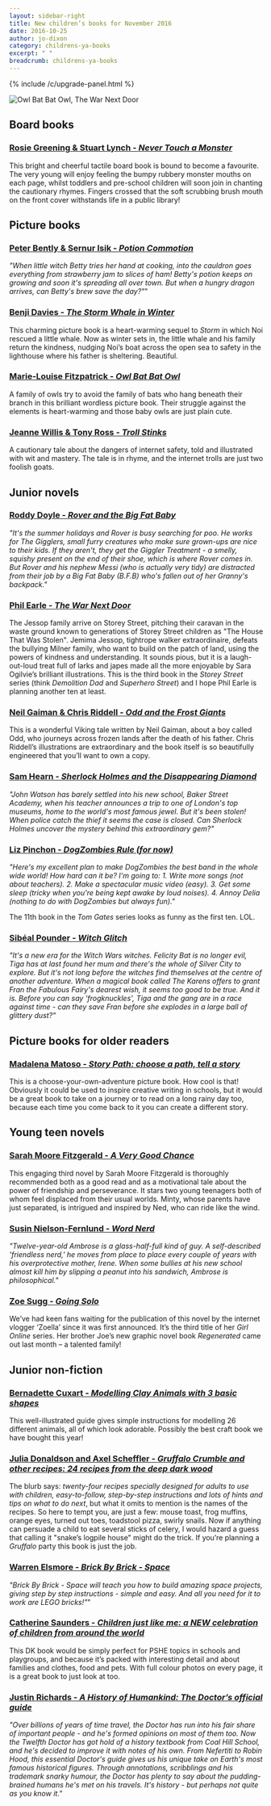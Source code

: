 ```yaml
---
layout: sidebar-right
title: New children’s books for November 2016
date: 2016-10-25
author: jo-dixon
category: childrens-ya-books
excerpt: " "
breadcrumb: childrens-ya-books
---
```


{% include /c/upgrade-panel.html %}


![Owl Bat Bat Owl, The War Next Door](/images/featured/featured-nov-childrens-ya.jpg)

## Board books

<h3><a href="https://suffolk.spydus.co.uk/cgi-bin/spydus.exe/ENQ/OPAC/BIBENQ/6685129?QRY=CTIBIB%3C%20IRN(1626240)&QRYTEXT=Never%20Touch%20a%20Monster">Rosie Greening &amp; Stuart Lynch - <cite>Never Touch a Monster</cite></a></h3>

This bright and cheerful tactile board book is bound to become a favourite. The very young will enjoy feeling the bumpy rubbery monster mouths on each page, whilst toddlers and pre-school children will soon join in chanting the cautionary rhymes.  Fingers crossed that the soft scrubbing brush mouth on the front cover withstands life in a public library!

## Picture books

<h3><a href="https://suffolk.spydus.co.uk/cgi-bin/spydus.exe/FULL/OPAC/BIBENQ/6690716/65758600,3">Peter Bently &amp; Sernur Isik - <cite>Potion Commotion</cite></a></h3>

*"When little witch Betty tries her hand at cooking, into the cauldron goes everything from strawberry jam to slices of ham! Betty's potion keeps on growing and soon it's spreading all over town. But when a hungry dragon arrives, can Betty's brew save the day?"*"

<h3><a href="https://suffolk.spydus.co.uk/cgi-bin/spydus.exe/ENQ/OPAC/BIBENQ/6695385?QRY=CTIBIB%3C%20IRN(67942632)&QRYTEXT=The%20storm%20whale%20in%20winter">Benji Davies - <cite>The Storm Whale in Winter</cite></a></h3>

This charming picture book is a heart-warming sequel to <cite>Storm</cite> in which Noi rescued a little whale. Now as winter sets in, the little whale and his family return the kindness, nudging Noi’s boat across the open sea to safety in the lighthouse where his father is sheltering. Beautiful.

<h3><a href="https://suffolk.spydus.co.uk/cgi-bin/spydus.exe/ENQ/OPAC/BIBENQ/6696465?QRY=CTIBIB%3C%20IRN(65784045)&QRYTEXT=Owl%20bat%20bat%20owl">Marie-Louise Fitzpatrick - <cite>Owl Bat Bat Owl</cite></a></h3>

A family of owls try to avoid the family of bats who hang beneath their branch in this brilliant wordless picture book. Their struggle against the elements is heart-warming and those baby owls are just plain cute.

<h3><a href="https://suffolk.spydus.co.uk/cgi-bin/spydus.exe/ENQ/OPAC/BIBENQ/6698565?QRY=CTIBIB%3C%20IRN(69495622)&QRYTEXT=Troll%20stinks">Jeanne Willis &amp; Tony Ross - <cite>Troll Stinks</cite></a></h3>

A cautionary tale about the dangers of internet safety, told and illustrated with wit and mastery. The tale is in rhyme, and the internet trolls are just two foolish goats.

## Junior novels

<h3><a href="https://suffolk.spydus.co.uk/cgi-bin/spydus.exe/ENQ/OPAC/BIBENQ/6702045?QRY=CTIBIB%3C%20IRN(65785403)&QRYTEXT=Rover%20and%20the%20big%20fat%20baby">Roddy Doyle - <cite>Rover and the Big Fat Baby</cite></a></h3>

*"It's the summer holidays and Rover is busy searching for poo. He works for The Gigglers, small furry creatures who make sure grown-ups are nice to their kids. If they aren't, they get the Giggler Treatment - a smelly, squishy present on the end of their shoe, which is where Rover comes in. But Rover and his nephew Messi (who is actually very tidy) are distracted from their job by a Big Fat Baby (B.F.B) who's fallen out of her Granny's backpack."*

<h3><a href="https://suffolk.spydus.co.uk/cgi-bin/spydus.exe/ENQ/OPAC/BIBENQ/6705586?QRY=CTIBIB%3C%20IRN(65593829)&QRYTEXT=The%20war%20next%20door">Phil Earle - <cite>The War Next Door</cite></a></h3>

The Jessop family arrive on Storey Street, pitching their caravan in the waste ground known to generations of Storey Street children as "The House That Was Stolen".  Jemima Jessop, tightrope walker extraordinaire, defeats the bullying Milner family, who want to build on the patch of land, using the powers of kindness and understanding. It sounds pious, but it is a laugh-out-loud treat full of larks and japes made all the more enjoyable by Sara Ogilvie’s brilliant illustrations. This is the third book in the <cite>Storey Street</cite> series (think <cite>Demolition Dad</cite> and <cite>Superhero Street</cite>) and I hope Phil Earle is planning another ten at least.

<h3><a href="https://suffolk.spydus.co.uk/cgi-bin/spydus.exe/FULL/OPAC/BIBENQ/6708105/67560146,2">Neil Gaiman &amp; Chris Riddell - <cite>Odd and the Frost Giants</cite></a></h3>

This is a wonderful Viking tale written by Neil Gaiman, about a boy called Odd, who journeys across frozen lands after the death of his father. Chris Riddell’s illustrations are extraordinary and the book itself is so beautifully engineered that you’ll want to own a copy.

<h3><a href="https://suffolk.spydus.co.uk/cgi-bin/spydus.exe/ENQ/OPAC/BIBENQ/6711076?QRY=CTIBIB%3C%20IRN(69495617)&QRYTEXT=Sherlock%20Holmes%20and%20the%20disappearing%20diamond">Sam Hearn - <cite>Sherlock Holmes and the Disappearing Diamond</cite></a></h3>

*"John Watson has barely settled into his new school, Baker Street Academy, when his teacher announces a trip to one of London's top museums, home to the world's most famous jewel. But it's been stolen! When police catch the thief it seems the case is closed. Can Sherlock Holmes uncover the mystery behind this extraordinary gem?"*

<h3><a href="https://suffolk.spydus.co.uk/cgi-bin/spydus.exe/ENQ/OPAC/BIBENQ/6713824?QRY=CTIBIB%3C%20IRN(69495049)&QRYTEXT=DogZombies%20rule%20(for%20now)">Liz Pinchon - <cite>DogZombies Rule (for now)</cite></a></h3>

*"Here's my excellent plan to make DogZombies the best band in the whole wide world! How hard can it be? I'm going to: 1. Write more songs (not about teachers). 2. Make a spectacular music video (easy). 3. Get some sleep (tricky when you're being kept awake by loud noises). 4. Annoy Delia (nothing to do with DogZombies but always fun)."*

The 11th book in the <cite>Tom Gates</cite> series looks as funny as the first ten. LOL.

<h3><a href="https://suffolk.spydus.co.uk/cgi-bin/spydus.exe/FULL/OPAC/BIBENQ/7002693/66051136,1">Sibéal Pounder - <cite>Witch Glitch</cite></a></h3>

*"It's a new era for the <cite>Witch Wars</cite> witches. Felicity Bat is no longer evil, Tiga has at last found her mum and there's the whole of Silver City to explore. But it's not long before the witches find themselves at the centre of another adventure. When a magical book called The Karens offers to grant Fran the Fabulous Fairy's dearest wish, it seems too good to be true. And it is. Before you can say 'frogknuckles', Tiga and the gang are in a race against time - can they save Fran before she explodes in a large ball of glittery dust?"*

## Picture books for older readers

<h3><a href="https://suffolk.spydus.co.uk/cgi-bin/spydus.exe/FULL/OPAC/BIBENQ/7004335/65173356,2">Madalena Matoso - <cite>Story Path: choose a path, tell a story</cite></a></h3>

This is a choose-your-own-adventure picture book. How cool is that! Obviously it could be used to inspire creative writing in schools, but it would be a great book to take on a journey or to read on a long rainy day too, because each time you come back to it you can create a different story.

## Young teen novels

<h3><a href="https://suffolk.spydus.co.uk/cgi-bin/spydus.exe/FULL/OPAC/BIBENQ/7007212/64674708,2">Sarah Moore Fitzgerald - <cite>A Very Good Chance</cite></a></h3>

This engaging third novel by Sarah Moore Fitzgerald is thoroughly recommended both as a good read and as a motivational tale about the power of friendship and perseverance. It stars two young teenagers both of whom feel displaced from their usual worlds. Minty, whose parents have just separated, is intrigued and inspired by Ned, who can ride like the wind.

<h3><a href="https://suffolk.spydus.co.uk/cgi-bin/spydus.exe/ENQ/OPAC/BIBENQ/7007795?QRY=CTIBIB%3C%20IRN(1086634)&QRYTEXT=Word%20nerd">Susin Nielson-Fernlund - <cite>Word Nerd</cite></a></h3>

*"Twelve-year-old Ambrose is a glass-half-full kind of guy. A self-described 'friendless nerd,' he moves from place to place every couple of years with his overprotective mother, Irene. When some bullies at his new school almost kill him by slipping a peanut into his sandwich, Ambrose is philosophical."*

<h3><a href="https://suffolk.spydus.co.uk/cgi-bin/spydus.exe/ENQ/OPAC/BIBENQ/7008478?QRY=CTIBIB%3C%20IRN(66284219)&QRYTEXT=Going%20Solo">Zoe Sugg - <cite>Going Solo</cite></a></h3>

We’ve had keen fans waiting for the publication of this novel by the internet vlogger ‘Zoella’ since it was first announced. It’s the third title of her <cite>Girl Online</cite> series. Her brother Joe’s new graphic novel book <cite>Regenerated</cite> came out last month – a talented family!

## Junior non-fiction

<h3><a href="https://suffolk.spydus.co.uk/cgi-bin/spydus.exe/ENQ/OPAC/BIBENQ/7009868?QRY=CTIBIB%3C%20IRN(68177405)&QRYTEXT=Modelling%20clay%20animals%20%3A%20with%203%20basic%20shapes">Bernadette Cuxart - <cite>Modelling Clay Animals with 3 basic shapes</cite></a></h3>

This well-illustrated guide gives simple instructions for modelling 26 different animals, all of which look adorable. Possibly the best craft book we have bought this year!

<h3><a href="https://suffolk.spydus.co.uk/cgi-bin/spydus.exe/ENQ/OPAC/BIBENQ/7013139?QRY=CTIBIB%3C%20IRN(65164428)&QRYTEXT=Gruffalo%20crumble%20and%20other%20recipes%20%3A%2024%20recipes%20from%20the%20deep%20dark%20wood">Julia Donaldson and Axel Scheffler - <cite>Gruffalo Crumble and other recipes: 24 recipes from the deep dark wood</cite></a></h3>

The blurb says: *twenty-four recipes specially designed for adults to use with children, easy-to-follow, step-by-step instructions and lots of hints and tips on what to do next*, but what it omits to mention is the names of the recipes. So here to tempt you, are just a few: mouse toast, frog muffins, orange eyes, turned out toes, toadstool pizza, swirly snails. Now if anything can persuade a child to eat several sticks of celery, I would hazard a guess that calling it "snake’s logpile house" might do the trick. If you’re planning a <cite>Gruffalo</cite> party this book is just the job.

<h3><a href="https://suffolk.spydus.co.uk/cgi-bin/spydus.exe/FULL/OPAC/BIBENQ/7014158/65546279,1">Warren Elsmore - <cite>Brick By Brick - Space</cite></a></h3>

*"<cite>Brick By Brick - Space</cite> will teach you how to build amazing space projects, giving step by step instructions - simple and easy. And all you need for it to work are LEGO bricks!"*"

<h3><a href="https://suffolk.spydus.co.uk/cgi-bin/spydus.exe/FULL/OPAC/BIBENQ/7015049/64471071,4">Catherine Saunders - <cite>Children just like me: a NEW celebration of children from around the world</cite></a></h3>

This DK book would be simply perfect for PSHE topics in schools and playgroups, and because it’s packed with interesting detail and about families and clothes, food and pets. With full colour photos on every page, it is a great book to just look at too.

<h3><a href="https://suffolk.spydus.co.uk/cgi-bin/spydus.exe/FULL/OPAC/BIBENQ/7016067/65355529,1">Justin Richards - <cite>A History of Humankind: The Doctor’s official guide</cite></a></h3>

*"Over billions of years of time travel, the Doctor has run into his fair share of important people - and he's formed opinions on most of them too. Now the Twelfth Doctor has got hold of a history textbook from Coal Hill School, and he's decided to improve it with notes of his own. From Nefertiti to Robin Hood, this essential Doctor's guide gives us his unique take on Earth's most famous historical figures. Through annotations, scribblings and his trademark snarky humour, the Doctor has plenty to say about the pudding-brained humans he's met on his travels. It's history - but perhaps not quite as you know it."*
